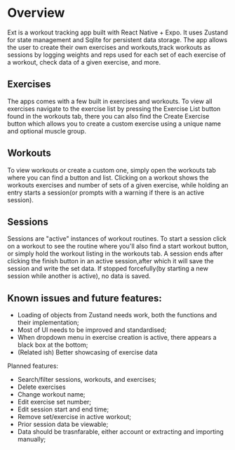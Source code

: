 # Overview 

Ext is a workout tracking app built with React Native + Expo. It uses Zustand for state management and Sqlite for persistent data storage.
The app allows the user to create their own exercises and workouts,track workouts as sessions by logging weights and reps used for each set of each exercise of a workout, check data of a given exercise, and more.


## Exercises
The apps comes with a few built in exercises and workouts. To view all exercises navigate to the exercise list by pressing the Exercise List button found in the workouts tab, there you can also find the Create Exercise button which allows you to create a custom exercise using a unique name and optional muscle group.

## Workouts
To view workouts or create a custom one, simply open the workouts tab where you can find a button and list. Clicking on a workout shows the workouts exercises and number of sets of a given exercise, while holding an entry starts a session(or prompts with a warning if there is an active session).

## Sessions
Sessions are "active" instances of workout routines. To start a session click on a workout to see the routine where you'll also find a start workout button, or simply hold the workout listing in the workouts tab. A session ends after clicking the finish button in an active session,after which it will save the session and write the set data. If stopped forcefully(by starting a new session while another is active), no data is saved.


## Known issues and future features:
* Loading of objects from Zustand needs work, both the functions and their implementation;
* Most of UI needs to be improved and standardised;
* When dropdown menu in exercise creation is active, there appears a black box at the bottom;
* (Related ish) Better showcasing of exercise data

Planned features:
* Search/filter sessions, workouts, and exercises;
* Delete exercises
* Change workout name;
* Edit exercise set number;
* Edit session start and end time;
* Remove set/exercise in active workout;
* Prior session data be viewable;
* Data should be trasnfarable, either account or extracting and importing manually;

